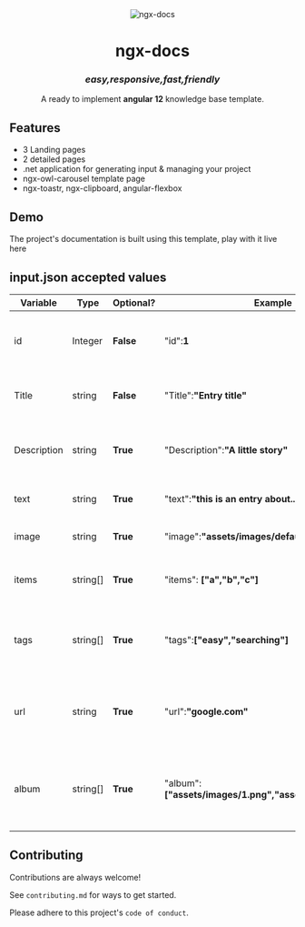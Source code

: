 <div align="center">
  <img src="https://i.imgur.com/1hcm2K7.png" alt="ngx-docs">
    <h1>ngx-docs</h1>
    <h3><i>easy,responsive,fast,friendly</i></h3>
    <p>A ready to implement <b>angular 12</b> knowledge base template. </p>
 
</div>

## Features

- 3 Landing pages
- 2 detailed pages
- .net application for generating input & managing your project
- ngx-owl-carousel template page
- ngx-toastr, ngx-clipboard, angular-flexbox
  

## Demo

The project's documentation is built using this template, play with it live here

## input.json accepted values

| Variable          | Type     |Optional?|Example|Note|
| ----------------- | -------- |--------|--------|----|
| id | Integer |**False**|"id":**1**|Auto-filled by the ngx-docs managment application
| Title |string |**False**|"Title":**"Entry title"**| The title displayed on every card
| Description |string| **True** | "Description":**"A little story"**|The description displayed under the card image
| text |string | **True** | "text":**"this is an entry about..."**|The main text of the entry
| image|string | **True**| "image":**"assets/images/default.png"**|The image displayed on the card
| items|string[]| **True**|  "items": **["a","b","c"]**|The items are displayed as list items
| tags |string[]| **True**| "tags":**["easy","searching"]**|The tags are mainly used in optimizing your searches
| url  |string| **True**| "url":**"google.com"**|If your entry has a relative url you can include it here
| album| string[]| **True**| "album":**["assets/images/1.png","assets/images/2.png"]**|If your entry has more than one iamge you can include them here




## Contributing

Contributions are always welcome!

See `contributing.md` for ways to get started.

Please adhere to this project's `code of conduct`.

